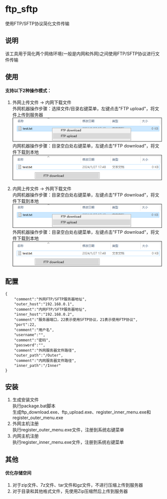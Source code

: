 # ftp_sftp
使用FTP/SFTP协议简化文件传输

## 说明
该工具用于简化两个网络环境(一般是内网和外网)之间使用FTP/SFTP协议进行文件传输

## 使用
#### 支持以下2种操作模式：
1. 外网上传文件 -> 内网下载文件  
外网机器操作步骤：选择文件/目录右键菜单，左键点击"FTP upload"，将文件上传到服务器  
![image](./screenshots/888a8f94-3d64-444e-a344-b7958b74b9a5.png)  
内网机器操作步骤：目录空白处右键菜单，左键点击"FTP download"，将文件下载到本地  
![image](./screenshots/c19feb1b-5505-4fdd-9d69-7b55c7b70381.png)

2. 内网上传文件 -> 外网下载文件  
内网机器操作步骤：目录空白处右键菜单，左键点击"FTP download"，将文件下载到本地  
![image](./screenshots/1fa27e92-ee0d-4a3e-b37c-76b4ceee1034.png)  
外网机器操作步骤：目录空白处右键菜单，左键点击"FTP download"，将文件下载到本地  
![image](./screenshots/98267f1f-8208-44af-88f8-51af54be2faf.png)


## 配置
    {
        "comment":"外网FTP/SFTP服务器地址",
        "outer_host":"192.168.0.1",
        "comment":"内网FTP/SFTP服务器地址",
        "inner_host":"192.168.0.2",
        "comment":"服务器端口，22表示使用SFTP协议，21表示使用FTP协议",
        "port":22,
        "comment":"用户名",
        "username":"",
        "comment":"密码",
        "password":"",
        "comment":"外网服务器文件路径",
        "outer_path":"/Outer",
        "comment":"内网服务器文件路径",
        "inner_path":"/Inner"
    }

## 安装
1. 生成安装文件  
执行package.bat脚本  
生成ftp_download.exe、ftp_upload.exe、register_inner_menu.exe和register_outer_menu.exe  
2. 外网主机注册  
执行register_outer_menu.exe文件，注册到系统右键菜单  
3. 内网主机注册  
执行register_inner_menu.exe文件，注册到系统右键菜单  

## 其他
#### 优化存储空间
1. 对于zip文件、7z文件、tar文件和gz文件，不进行压缩上传到服务器  
2. 对于目录和其他格式文件，先使用Zip压缩然后上传到服务器  
